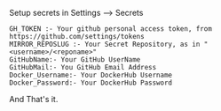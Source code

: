Setup secrets in Settings --> Secrets

```text
GH_TOKEN :- Your github personal access token, from https://github.com/settings/tokens
MIRROR_REPOSLUG :- Your Secret Repository, as in "<username>/<reponame>"
GitHubName:- Your GitHub UserName
GitHubMail:- You GitHub Email Address
Docker_Username:- Your DockerHub Username
Docker_Password:- Your DockerHub Password
```

And That's it.
